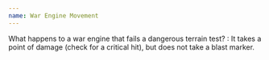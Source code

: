 ```yaml
---
name: War Engine Movement
---
```

What happens to a war engine that fails a dangerous terrain test?
: It takes a point of damage (check for a critical hit), but does not take a blast marker.